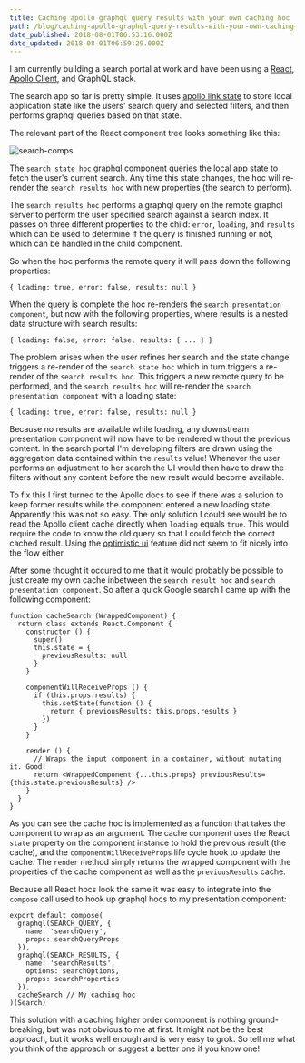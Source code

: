 ```yaml
---
title: Caching apollo graphql query results with your own caching hoc
path: /blog/caching-apollo-graphql-query-results-with-your-own-caching-hoc
date_published: 2018-08-01T06:53:16.000Z
date_updated: 2018-08-01T06:59:29.000Z
---
```


I am currently building a search portal at work and have been using a [React](https://reactjs.org/), [Apollo Client](https://www.apollographql.com/docs/react/), and GraphQL stack.

The search app so far is pretty simple. It uses [apollo link state](https://www.apollographql.com/docs/react/essentials/local-state.html) to store local application state like the users' search query and selected filters, and then performs graphql queries based on that state.

The relevant part of the React component tree looks something like this:

![search-comps](/content/images/2018/07/search-comps.png)

The `search state hoc` graphql component queries the local app state to fetch the user's current search. Any time this state changes, the hoc will re-render the `search results hoc` with new properties (the search to perform).

The `search results hoc` performs a graphql query on the remote graphql server to perform the user specified search against a search index. It passes on three different properties to the child: `error`, `loading`, and `results` which can be used to determine if the query is finished running or not, which can be handled in the child component.

So when the hoc performs the remote query it will pass down the following properties:

    { loading: true, error: false, results: null }
    

When the query is complete the hoc re-renders the `search presentation component`, but now with the following properties, where results is a nested data structure with search results:

    { loading: false, error: false, results: { ... } }
    

The problem arises when the user refines her search and the state change triggers a re-render of the `search state hoc` which in turn triggers a re-render of the `search results hoc`. This triggers a new remote query to be performed, and the `search results hoc` will re-render the `search presentation component` with a loading state:

    { loading: true, error: false, results: null }
    

Because no results are available while loading, any downstream presentation component will now have to be rendered without the previous content. In the search portal I'm developing filters are drawn using the aggregation data contained within the `results` value! Whenever the user performs an adjustment to her search the UI would then have to draw the filters without any content before the new result would become available.

To fix this I first turned to the Apollo docs to see if there was a solution to keep former results while the component entered a new loading state. Apparently this was not so easy. The only solution I could see would be to read the Apollo client cache directly when `loading` equals `true`. This would require the code to know the old query so that I could fetch the correct cached result. Using the [optimistic ui](https://www.apollographql.com/docs/react/features/optimistic-ui.html) feature did not seem to fit nicely into the flow either.

After some thought it occured to me that it would probably be possible to just create my own cache inbetween the `search result hoc` and `search presentation component`. So after a quick Google search I came up with the following component:

    function cacheSearch (WrappedComponent) {
      return class extends React.Component {
        constructor () {
          super()
          this.state = {
            previousResults: null
          }
        }
    
        componentWillReceiveProps () {
          if (this.props.results) {
            this.setState(function () {
              return { previousResults: this.props.results }
            })
          }
        }
    
        render () {
          // Wraps the input component in a container, without mutating it. Good!
          return <WrappedComponent {...this.props} previousResults={this.state.previousResults} />
        }
      }
    }
    

As you can see the cache hoc is implemented as a function that takes the component to wrap as an argument. The cache component uses the React `state` property on the component instance to hold the previous result (the cache), and the `componentWillReceiveProps` life cycle hook to update the cache. The `render` method simply returns the wrapped component with the properties of the cache component as well as the `previousResults` cache.

Because all React hocs look the same it was easy to integrate into the `compose` call used to hook up graphql hocs to my presentation component:

    export default compose(
      graphql(SEARCH_QUERY, {
        name: 'searchQuery',
        props: searchQueryProps
      }),
      graphql(SEARCH_RESULTS, {
        name: 'searchResults',
        options: searchOptions,
        props: searchProperties
      }),
      cacheSearch // My caching hoc
    )(Search)
    

This solution with a caching higher order component is nothing ground-breaking, but was not obvious to me at first. It might not be the best approach, but it works well enough and is very easy to grok. So tell me what you think of the approach or suggest a better one if you know one!
